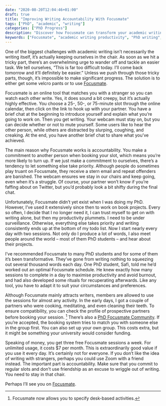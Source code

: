 ```yaml
---
date: "2020-08-20T12:04:46+01:00"
draft: true
title: "Improving Writing Accountability With Focusmate"
tags: ["PhD", "academic", "writing"]
categories: ["PhD Progress"]
description: "Discover how Focusmate can transform your academic writing productivity by pairing you with strangers for virtual body doubling sessions. Learn why accountability through webcam co-working helps PhD researchers overcome procrastination and stay focused."
keywords: ["Focusmate", "academic writing productivity", "PhD writing", "virtual body doubling", "writing accountability", "procrastination help", "thesis writing", "co-working online", "academic productivity", "writing motivation"]
---
```


One of the biggest challenges with academic writing isn’t necessarily the writing itself, it’s actually keeping ourselves in the chair. As soon as we hit a tricky part, there’s an overwhelming urge to wander off and tackle an easier task. We tell ourselves, “This is far too difficult today. I’ll come back tomorrow and it’ll definitely be easier.” Unless we push through those tricky parts, though, it’s impossible to make significant progress. The solution is to either get some velcro pants or to use [Focusmate](https://www.focusmate.com).

Focusmate is an online tool that matches you with a stranger so you can watch each other write. Yes, it does sound a bit creepy, but it’s actually highly effective. You choose a 25-, 50-, or 75-minute slot through the online calendar, then click on the link to hook up with your partner. You have a brief chat at the beginning to introduce yourself and explain what you’re going to work on. Then you get writing. Your webcam must stay on, but you can decide whether or not to mute yourself. Some users like to hear the other person, while others are distracted by slurping, coughing, and creaking. At the end, you have another brief chat to share what you’ve achieved.

The main reason why Focusmate works is accountability. You make a commitment to another person when booking your slot, which means you’re more likely to turn up. If we just make a commitment to ourselves, there’s a tendency to let something else take priority. Although people do sometimes play truant on Focusmate, they receive a stern email and repeat offenders are banished. The webcam ensures we stay in our chairs and keep going, even when it’s a struggle. Of course, your partner won’t know if you’re faffing about on Twitter, but you’d probably look a bit shifty during the final chat.

Unfortunately, Focusmate didn’t yet exist when I was doing my PhD. However, I’ve used it extensively since then to work on book projects. Every so often, I decide that I no longer need it, I can trust myself to get on with writing alone, but then my productivity plummets. I need to be under surveillance. Otherwise, everything else takes priority and writing consistently ends up at the bottom of my todo list. Now I start nearly every day with two sessions. Not only do I produce a lot of words, I also meet people around the world – most of them PhD students – and hear about their projects.

I’ve recommended Focusmate to many PhD students and for some of them it’s been transformative. They’ve gone from writing nothing to squeezing out several thousand words each day. One PhD student, Safi, told me he’d worked out an optimal Focusmate schedule. He knew exactly how many sessions to complete in a day to maximise productivity and avoid burnout, and had also developed some rituals for recuperating afterwards. Like any tool, you have to adapt it to suit your circumstances and preferences.

Although Focusmate mainly attracts writers, members are allowed to use the sessions for almost any activity. In the early days, I got a couple of partners who were cooking, meditating, and even cleaning their teeth. To ensure compatibility, you can check the profile of prospective partners before booking your session. [^1] There’s also a [PhD Focusmate Community](https://www.focusmate.com/signup/PhDCommunity). If you’re accepted, the booking system tries to match you with someone else in the group first. You can also set up your own group. This costs extra, but it might be something your university would consider funding.

Speaking of money, you get three free Focusmate sessions a week. For unlimited usage, it costs $7 per month. This is extraordinarily good value if you use it every day. It’s certainly not for everyone. If you don’t like the idea of writing with strangers, perhaps you could use Zoom with a friend instead. The important part is accountability. Make sure that you commit to regular slots and don’t use friendship as an excuse to wriggle out of writing. You need to stay in that chair.

Perhaps I’ll see you on [Focusmate](https://www.focusmate.com).

[^1]: Focusmate now allows you to specify desk-based activities.